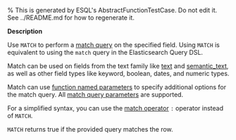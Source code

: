 % This is generated by ESQL's AbstractFunctionTestCase. Do not edit it. See ../README.md for how to regenerate it.

**Description**

Use `MATCH` to perform a [match query](/reference/query-languages/query-dsl/query-dsl-match-query.md) on the specified field. Using `MATCH` is equivalent to using the `match` query in the Elasticsearch Query DSL.

Match can be used on fields from the text family like [text](/reference/elasticsearch/mapping-reference/text.md) and [semantic_text](/reference/elasticsearch/mapping-reference/semantic-text.md),
as well as other field types like keyword, boolean, dates, and numeric types.

Match can use [function named parameters](/reference/query-languages/esql/esql-syntax.md#esql-function-named-params) to specify additional options
for the match query.
All [match query parameters](/reference/query-languages/query-dsl/query-dsl-match-query.md#match-field-params) are supported.

For a simplified syntax, you can use the [match operator](/reference/query-languages/esql/functions-operators/operators.md#esql-match-operator) `:` operator instead of `MATCH`.

`MATCH` returns true if the provided query matches the row.

